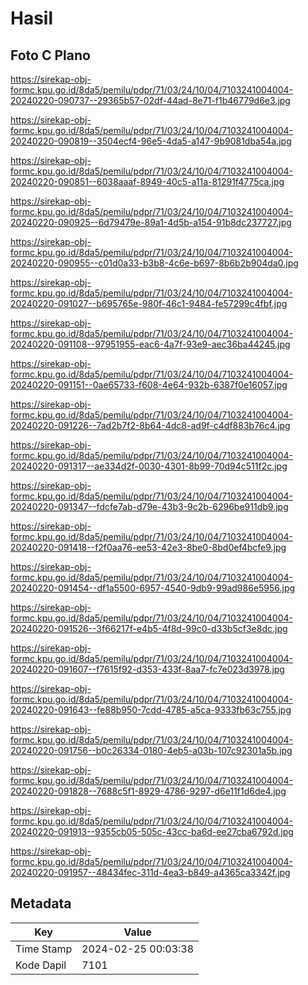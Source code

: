 # Hasil

## Foto C Plano

https://sirekap-obj-formc.kpu.go.id/8da5/pemilu/pdpr/71/03/24/10/04/7103241004004-20240220-090737--29365b57-02df-44ad-8e71-f1b46779d6e3.jpg

https://sirekap-obj-formc.kpu.go.id/8da5/pemilu/pdpr/71/03/24/10/04/7103241004004-20240220-090819--3504ecf4-96e5-4da5-a147-9b9081dba54a.jpg

https://sirekap-obj-formc.kpu.go.id/8da5/pemilu/pdpr/71/03/24/10/04/7103241004004-20240220-090851--6038aaaf-8949-40c5-a11a-81291f4775ca.jpg

https://sirekap-obj-formc.kpu.go.id/8da5/pemilu/pdpr/71/03/24/10/04/7103241004004-20240220-090925--6d79479e-89a1-4d5b-a154-91b8dc237727.jpg

https://sirekap-obj-formc.kpu.go.id/8da5/pemilu/pdpr/71/03/24/10/04/7103241004004-20240220-090955--c01d0a33-b3b8-4c6e-b697-8b6b2b904da0.jpg

https://sirekap-obj-formc.kpu.go.id/8da5/pemilu/pdpr/71/03/24/10/04/7103241004004-20240220-091027--b695765e-980f-46c1-9484-fe57299c4fbf.jpg

https://sirekap-obj-formc.kpu.go.id/8da5/pemilu/pdpr/71/03/24/10/04/7103241004004-20240220-091108--97951955-eac6-4a7f-93e9-aec36ba44245.jpg

https://sirekap-obj-formc.kpu.go.id/8da5/pemilu/pdpr/71/03/24/10/04/7103241004004-20240220-091151--0ae65733-f608-4e64-932b-6387f0e16057.jpg

https://sirekap-obj-formc.kpu.go.id/8da5/pemilu/pdpr/71/03/24/10/04/7103241004004-20240220-091226--7ad2b7f2-8b64-4dc8-ad9f-c4df883b76c4.jpg

https://sirekap-obj-formc.kpu.go.id/8da5/pemilu/pdpr/71/03/24/10/04/7103241004004-20240220-091317--ae334d2f-0030-4301-8b99-70d94c511f2c.jpg

https://sirekap-obj-formc.kpu.go.id/8da5/pemilu/pdpr/71/03/24/10/04/7103241004004-20240220-091347--fdcfe7ab-d79e-43b3-9c2b-6296be911db9.jpg

https://sirekap-obj-formc.kpu.go.id/8da5/pemilu/pdpr/71/03/24/10/04/7103241004004-20240220-091418--f2f0aa76-ee53-42e3-8be0-8bd0ef4bcfe9.jpg

https://sirekap-obj-formc.kpu.go.id/8da5/pemilu/pdpr/71/03/24/10/04/7103241004004-20240220-091454--df1a5500-6957-4540-9db9-99ad986e5956.jpg

https://sirekap-obj-formc.kpu.go.id/8da5/pemilu/pdpr/71/03/24/10/04/7103241004004-20240220-091526--3f66217f-e4b5-4f8d-99c0-d33b5cf3e8dc.jpg

https://sirekap-obj-formc.kpu.go.id/8da5/pemilu/pdpr/71/03/24/10/04/7103241004004-20240220-091607--f7615f92-d353-433f-8aa7-fc7e023d3978.jpg

https://sirekap-obj-formc.kpu.go.id/8da5/pemilu/pdpr/71/03/24/10/04/7103241004004-20240220-091643--fe88b950-7cdd-4785-a5ca-9333fb63c755.jpg

https://sirekap-obj-formc.kpu.go.id/8da5/pemilu/pdpr/71/03/24/10/04/7103241004004-20240220-091756--b0c26334-0180-4eb5-a03b-107c92301a5b.jpg

https://sirekap-obj-formc.kpu.go.id/8da5/pemilu/pdpr/71/03/24/10/04/7103241004004-20240220-091828--7688c5f1-8929-4786-9297-d6e11f1d6de4.jpg

https://sirekap-obj-formc.kpu.go.id/8da5/pemilu/pdpr/71/03/24/10/04/7103241004004-20240220-091913--9355cb05-505c-43cc-ba6d-ee27cba6792d.jpg

https://sirekap-obj-formc.kpu.go.id/8da5/pemilu/pdpr/71/03/24/10/04/7103241004004-20240220-091957--48434fec-311d-4ea3-b849-a4365ca3342f.jpg


## Metadata

| Key        | Value               |
| ---------- | ------------------- |
| Time Stamp | 2024-02-25 00:03:38 |
| Kode Dapil | 7101                |



